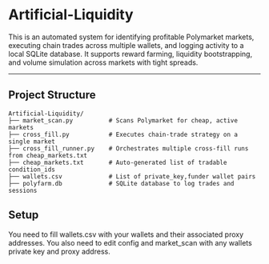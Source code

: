 # Artificial-Liquidity

This is an automated system for identifying profitable Polymarket markets, executing chain trades across multiple wallets, and logging activity to a local SQLite database. It supports reward farming, liquidity bootstrapping, and volume simulation across markets with tight spreads.

---

## Project Structure

```text
Artificial-Liquidity/
├── market_scan.py          # Scans Polymarket for cheap, active markets
├── cross_fill.py           # Executes chain-trade strategy on a single market
├── cross_fill_runner.py    # Orchestrates multiple cross-fill runs from cheap_markets.txt
├── cheap_markets.txt       # Auto-generated list of tradable condition_ids
├── wallets.csv             # List of private_key,funder wallet pairs
├── polyfarm.db             # SQLite database to log trades and sessions
```

## Setup

You need to fill wallets.csv with your wallets and their associated proxy addresses. You also need to edit config and market_scan with any wallets private key and proxy address.
